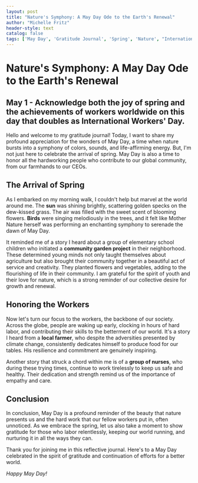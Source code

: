 ```yaml
---
layout: post
title: "Nature's Symphony: A May Day Ode to the Earth's Renewal"
author: "Michelle Fritz"
header-style: text
catalog: false
tags: ['May Day', 'Gratitude Journal', 'Spring', 'Nature', "International Workers' Day", 'Reflective']
---
```


# Nature's Symphony: A May Day Ode to the Earth's Renewal  

## May 1 - Acknowledge both the joy of spring and the achievements of workers worldwide on this day that doubles as International Workers' Day.  

Hello and welcome to my gratitude journal! Today, I want to share my profound appreciation for the wonders of May Day, a time when nature bursts into a symphony of colors, sounds, and life-affirming energy. But, I'm not just here to celebrate the arrival of spring. May Day is also a time to honor all the hardworking people who contribute to our global community, from our farmhands to our CEOs.   

## The Arrival of Spring  

As I embarked on my morning walk, I couldn't help but marvel at the world around me. The **sun** was shining brightly, scattering golden specks on the dew-kissed grass. The air was filled with the sweet scent of blooming flowers. **Birds** were singing melodiously in the trees, and it felt like Mother Nature herself was performing an enchanting symphony to serenade the dawn of May Day.  

It reminded me of a story I heard about a group of elementary school children who initiated a **community garden project** in their neighborhood. These determined young minds not only taught themselves about agriculture but also brought their community together in a beautiful act of service and creativity. They planted flowers and vegetables, adding to the flourishing of life in their community. I am grateful for the spirit of youth and their love for nature, which is a strong reminder of our collective desire for growth and renewal.  

## Honoring the Workers  

Now let's turn our focus to the workers, the backbone of our society. Across the globe, people are waking up early, clocking in hours of hard labor, and contributing their skills to the betterment of our world. It's a story I heard from a **local farmer**, who despite the adversities presented by climate change, consistently dedicates himself to produce food for our tables. His resilience and commitment are genuinely inspiring.  

Another story that struck a chord within me is of a **group of nurses**, who during these trying times, continue to work tirelessly to keep us safe and healthy. Their dedication and strength remind us of the importance of empathy and care.  

## Conclusion  

In conclusion, May Day is a profound reminder of the beauty that nature presents us and the hard work that our fellow workers put in, often unnoticed. As we embrace the spring, let us also take a moment to show gratitude for those who labor relentlessly, keeping our world running, and nurturing it in all the ways they can.  

Thank you for joining me in this reflective journal. Here's to a May Day celebrated in the spirit of gratitude and continuation of efforts for a better world.  

*Happy May Day!*  